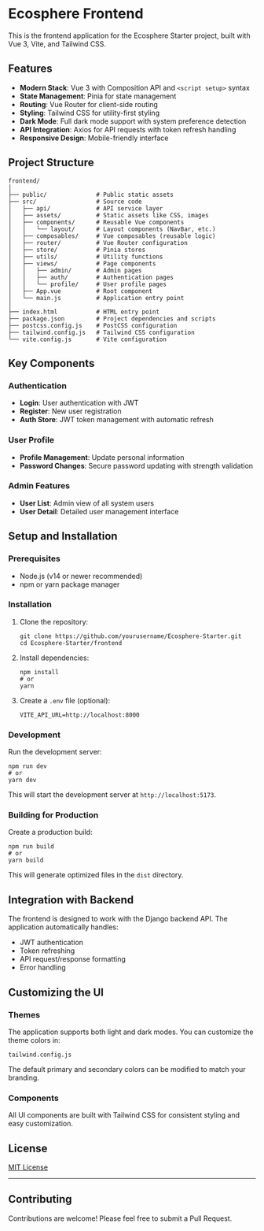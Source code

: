 # Ecosphere Frontend

This is the frontend application for the Ecosphere Starter project, built with Vue 3, Vite, and Tailwind CSS.

## Features

- **Modern Stack**: Vue 3 with Composition API and `<script setup>` syntax
- **State Management**: Pinia for state management
- **Routing**: Vue Router for client-side routing
- **Styling**: Tailwind CSS for utility-first styling
- **Dark Mode**: Full dark mode support with system preference detection
- **API Integration**: Axios for API requests with token refresh handling
- **Responsive Design**: Mobile-friendly interface

## Project Structure

```
frontend/
│
├── public/              # Public static assets
├── src/                 # Source code
│   ├── api/             # API service layer
│   ├── assets/          # Static assets like CSS, images
│   ├── components/      # Reusable Vue components
│   │   └── layout/      # Layout components (NavBar, etc.)
│   ├── composables/     # Vue composables (reusable logic)
│   ├── router/          # Vue Router configuration
│   ├── store/           # Pinia stores
│   ├── utils/           # Utility functions
│   ├── views/           # Page components
│   │   ├── admin/       # Admin pages
│   │   ├── auth/        # Authentication pages
│   │   └── profile/     # User profile pages
│   ├── App.vue          # Root component
│   └── main.js          # Application entry point
│
├── index.html           # HTML entry point
├── package.json         # Project dependencies and scripts
├── postcss.config.js    # PostCSS configuration
├── tailwind.config.js   # Tailwind CSS configuration
└── vite.config.js       # Vite configuration
```

## Key Components

### Authentication

- **Login**: User authentication with JWT
- **Register**: New user registration
- **Auth Store**: JWT token management with automatic refresh

### User Profile

- **Profile Management**: Update personal information
- **Password Changes**: Secure password updating with strength validation

### Admin Features

- **User List**: Admin view of all system users
- **User Detail**: Detailed user management interface

## Setup and Installation

### Prerequisites

- Node.js (v14 or newer recommended)
- npm or yarn package manager

### Installation

1. Clone the repository:
   ```
   git clone https://github.com/yourusername/Ecosphere-Starter.git
   cd Ecosphere-Starter/frontend
   ```

2. Install dependencies:
   ```
   npm install
   # or
   yarn
   ```

3. Create a `.env` file (optional):
   ```
   VITE_API_URL=http://localhost:8000
   ```

### Development

Run the development server:
```
npm run dev
# or
yarn dev
```

This will start the development server at `http://localhost:5173`.

### Building for Production

Create a production build:
```
npm run build
# or
yarn build
```

This will generate optimized files in the `dist` directory.

## Integration with Backend

The frontend is designed to work with the Django backend API. The application automatically handles:

- JWT authentication
- Token refreshing
- API request/response formatting
- Error handling

## Customizing the UI

### Themes

The application supports both light and dark modes. You can customize the theme colors in:

```
tailwind.config.js
```

The default primary and secondary colors can be modified to match your branding.

### Components

All UI components are built with Tailwind CSS for consistent styling and easy customization.

## License

[MIT License](LICENSE)

---

## Contributing

Contributions are welcome! Please feel free to submit a Pull Request.